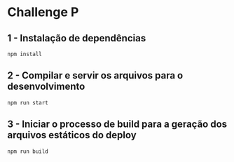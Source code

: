 # Challenge P

## 1 - Instalação de dependências

```
npm install
```

## 2 - Compilar e servir os arquivos para o desenvolvimento

```
npm run start
```

## 3 - Iniciar o processo de build para a geração dos arquivos estáticos do deploy

```
npm run build
```
